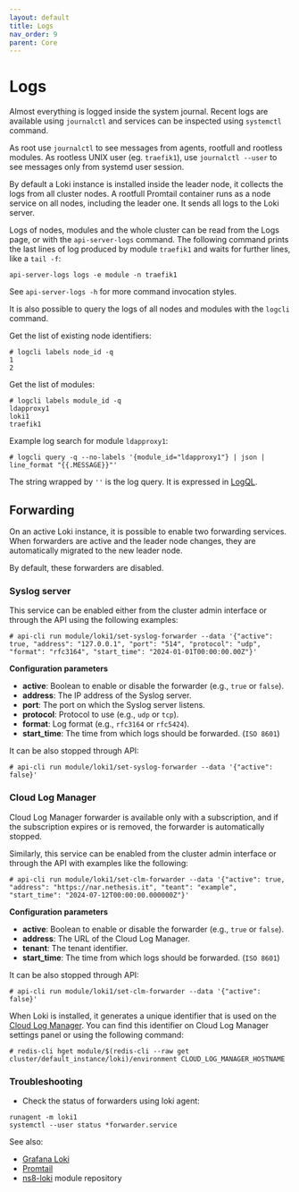 ```yaml
---
layout: default
title: Logs
nav_order: 9
parent: Core
---
```


# Logs

Almost everything is logged inside the system journal.
Recent logs are available using `journalctl` and services can be inspected using `systemctl` command.

As root use `journalctl` to see messages from agents, rootfull and rootless modules.
As rootless UNIX user (eg. `traefik1`), use `journalctl --user` to see messages only from systemd user session.

By default a Loki instance is installed inside the leader node, it
collects the logs from all cluster nodes. A rootfull Promtail container
runs as a node service on all nodes, including the leader one. It sends
all logs to the Loki server.

Logs of nodes, modules and the whole cluster can be read from the Logs
page, or with the `api-server-logs` command. The following command prints
the last lines of log produced by module `traefik1` and waits for further
lines, like a `tail -f`:

    api-server-logs logs -e module -n traefik1

See `api-server-logs -h` for more command invocation styles.

It is also possible to query the logs of all nodes and modules with the
`logcli` command.

Get the list of existing node identifiers:

    # logcli labels node_id -q
    1
    2

Get the list of modules:

    # logcli labels module_id -q
    ldapproxy1
    loki1
    traefik1

Example log search for module `ldapproxy1`:

<!-- {% raw %} -->

    # logcli query -q --no-labels '{module_id="ldapproxy1"} | json | line_format "{{.MESSAGE}}"'

<!-- {% endraw %} -->

The string wrapped by `''` is the log query. It is expressed in
[LogQL](https://grafana.com/docs/loki/latest/logql/log_queries/).

## Forwarding

On an active Loki instance, it is possible to enable two forwarding services. 
When forwarders are active and the leader node changes, they are automatically migrated to the new leader node.

By default, these forwarders are disabled.

### Syslog server

This service can be enabled either from the cluster admin interface or through the API using the following examples:
```
# api-cli run module/loki1/set-syslog-forwarder --data '{"active": true, "address": "127.0.0.1", "port": "514", "protocol": "udp", "format": "rfc3164", "start_time": "2024-01-01T00:00:00.00Z"}'
```

**Configuration parameters**
- **active**: Boolean to enable or disable the forwarder (e.g., `true` or `false`).
- **address**: The IP address of the Syslog server.
- **port**: The port on which the Syslog server listens.
- **protocol**: Protocol to use (e.g., `udp` or `tcp`).
- **format**: Log format (e.g., `rfc3164` or `rfc5424`).
- **start_time**: The time from which logs should be forwarded. (`ISO 8601`)

It can be also stopped through API:
```
# api-cli run module/loki1/set-syslog-forwarder --data '{"active": false}'
```

### Cloud Log Manager

Cloud Log Manager forwarder is available only with a subscription, and if the subscription expires or is removed, the forwarder is automatically stopped.

Similarly, this service can be enabled from the cluster admin interface or through the API with examples like the following:
```
# api-cli run module/loki1/set-clm-forwarder --data '{"active": true, "address": "https://nar.nethesis.it", "teant": "example", "start_time": "2024-07-12T00:00:00.000000Z"}'
```

**Configuration parameters**
- **active**: Boolean to enable or disable the forwarder (e.g., `true` or `false`).
- **address**: The URL of the Cloud Log Manager.
- **tenant**: The tenant identifier.
- **start_time**: The time from which logs should be forwarded. (`ISO 8601`)

It can be also stopped through API:
```
# api-cli run module/loki1/set-clm-forwarder --data '{"active": false}'
```

When Loki is installed, it generates a unique identifier that is used on the [Cloud Log Manager](https://naradmin.nethesis.it/).
You can find this identifier on Cloud Log Manager settings panel or using the following command:
```
# redis-cli hget module/$(redis-cli --raw get cluster/default_instance/loki)/environment CLOUD_LOG_MANAGER_HOSTNAME
```

### Troubleshooting

- Check the status of forwarders using loki agent:
```
runagent -m loki1
systemctl --user status *forwarder.service
```

See also:
- [Grafana Loki](https://grafana.com/oss/loki/)
- [Promtail](https://grafana.com/docs/loki/latest/clients/promtail/)
- [ns8-loki](https://github.com/NethServer/ns8-loki) module repository
